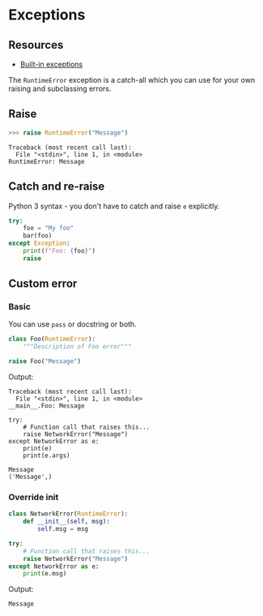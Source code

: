 # Exceptions

## Resources

- [Built-in exceptions](https://docs.python.org/3/library/exceptions.html)

The `RuntimeError` exception is a catch-all which you can use for your own raising and subclassing errors.


## Raise

```python
>>> raise RuntimeError("Message")
```
```
Traceback (most recent call last):
  File "<stdin>", line 1, in <module>
RuntimeError: Message
```

## Catch and re-raise

Python 3 syntax - you don't have to catch and raise `e` explicitly.

```python
try:
    foo = "My foo"
    bar(foo)
except Exception:
    print(f"Foo: {foo}")
    raise
```


## Custom error

### Basic

You can use `pass` or docstring or both.

```python
class Foo(RuntimeError):
    """Description of Foo error"""
```

```python
raise Foo("Message")
```
Output:
```
Traceback (most recent call last):
  File "<stdin>", line 1, in <module>
__main__.Foo: Message
```

```pythpn
try:
    # Function call that raises this...
    raise NetworkError("Message")
except NetworkError as e:
    print(e)
    print(e.args)
```
```
Message
('Message',)
```

### Override init

```python
class NetworkError(RuntimeError):
    def __init__(self, msg):
        self.msg = msg

```

```python
try:
    # Function call that raises this...
    raise NetworkError("Message")
except NetworkError as e:
    print(e.msg)
```
Output:
```
Message
```
